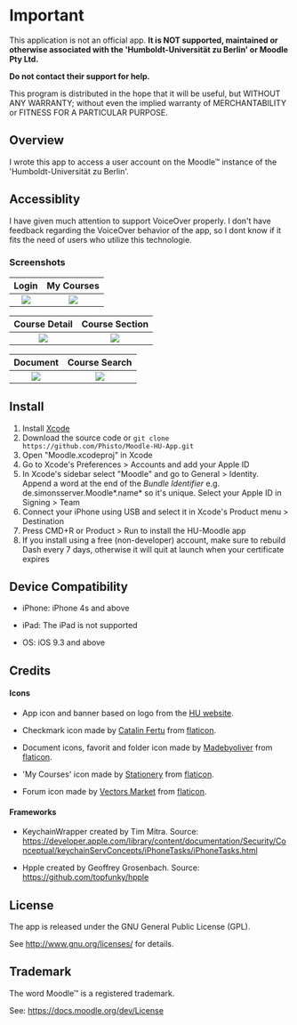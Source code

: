# Important

This application is not an official app. 
**It is NOT supported, maintained or otherwise associated with the 'Humboldt-Universität zu Berlin' or Moodle Pty Ltd.**

**Do not contact their support for help.**

This program is distributed in the hope that it will be useful,
but WITHOUT ANY WARRANTY; without even the implied warranty of
MERCHANTABILITY or FITNESS FOR A PARTICULAR PURPOSE.

## Overview

I wrote this app to access a user account on the Moodle™ instance of the 'Humboldt-Universität zu Berlin'.

## Accessiblity

I have given much attention to support VoiceOver properly. 
I don't have feedback regarding the VoiceOver behavior of the app, 
so I dont know if it fits the need of users who utilize this technologie.

### Screenshots

Login                      |  My Courses
:-------------------------:|:-------------------------:
![](http://simonsapps.de/hu_moodle_screenshots/login.png)  |  ![](http://simonsapps.de/hu_moodle_screenshots/kurse.png)


Course Detail              |  Course Section
:-------------------------:|:-------------------------:
![](http://simonsapps.de/hu_moodle_screenshots/kurs_detail.png)  |  ![](http://simonsapps.de/hu_moodle_screenshots/kurs_sektion.png)

Document                   |  Course Search
:-------------------------:|:-------------------------:
![](http://simonsapps.de/hu_moodle_screenshots/dokument.png)  |  ![](http://simonsapps.de/hu_moodle_screenshots/suche.png)


## Install

1. Install [Xcode](https://developer.apple.com/xcode/)
1. Download the source code or `git clone https://github.com/Phisto/Moodle-HU-App.git`
1. Open "Moodle.xcodeproj" in Xcode
1. Go to Xcode's Preferences > Accounts and add your Apple ID
1. In Xcode's sidebar select "Moodle" and go to General > Identity. Append a word at the end of the *Bundle Identifier* e.g. de.simonsserver.Moodle*.name* so it's unique. Select your Apple ID in Signing > Team
1. Connect your iPhone using USB and select it in Xcode's Product menu > Destination
1. Press CMD+R or Product > Run to install the HU-Moodle app
1. If you install using a free (non-developer) account, make sure to rebuild Dash every 7 days, otherwise it will quit at launch when your certificate expires

## Device Compatibility

* iPhone: iPhone 4s and above

* iPad: The iPad is not supported

* OS: iOS 9.3 and above

## Credits

#### Icons

* App icon and banner based on logo from the [HU website](https://www.hu-berlin.de/de/hu-intern/design/downloads/logo).

* Checkmark icon made by [Catalin Fertu](http://www.flaticon.com/authors/catalin-fertu) from [flaticon](www.flaticon.com).

* Document icons, favorit and folder icon made by [Madebyoliver](http://www.flaticon.com/authors/madebyoliver) from [flaticon](www.flaticon.com).

* 'My Courses' icon made by [Stationery](http://www.flaticon.com/packs/stationery) from [flaticon](www.flaticon.com).

* Forum icon made by [Vectors Market](http://www.flaticon.com/authors/vectors-market) from [flaticon](www.flaticon.com).

#### Frameworks

* KeychainWrapper created by Tim Mitra. Source: https://developer.apple.com/library/content/documentation/Security/Conceptual/keychainServConcepts/iPhoneTasks/iPhoneTasks.html

* Hpple created by Geoffrey Grosenbach. Source: https://github.com/topfunky/hpple


## License

The app is released under the GNU General Public License (GPL). 

See <http://www.gnu.org/licenses/> for details.

## Trademark

The word Moodle™ is a registered trademark. 

See: https://docs.moodle.org/dev/License
